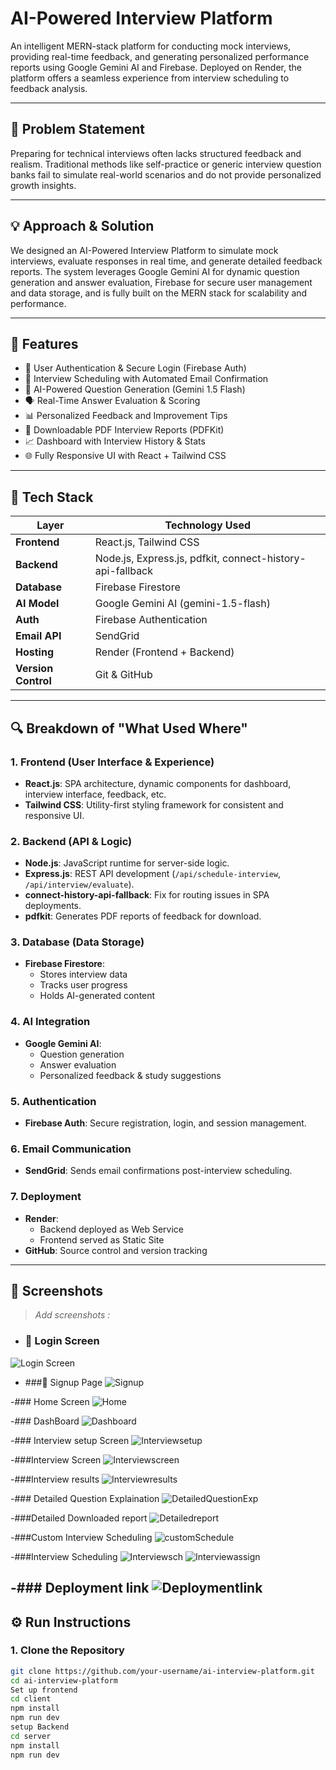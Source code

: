 # AI-Powered Interview Platform

An intelligent MERN-stack platform for conducting mock interviews, providing real-time feedback,
and generating personalized performance reports using Google Gemini AI and Firebase. Deployed on Render,
the platform offers a seamless experience from interview scheduling to feedback analysis.

---

## 📌 Problem Statement

Preparing for technical interviews often lacks structured feedback and realism.
Traditional methods like self-practice or generic interview question banks fail to simulate real-world scenarios and do not provide personalized growth insights.

---

## 💡 Approach & Solution

We designed an AI-Powered Interview Platform to simulate mock interviews, evaluate responses in real time,
and generate detailed feedback reports. The system leverages Google Gemini AI for dynamic question generation and answer evaluation,
Firebase for secure user management and data storage, and is fully built on the MERN stack for scalability and performance.

---

## 🚀 Features

- 👤 User Authentication & Secure Login (Firebase Auth)
- 📅 Interview Scheduling with Automated Email Confirmation
- 🤖 AI-Powered Question Generation (Gemini 1.5 Flash)
- 🗣️ Real-Time Answer Evaluation & Scoring
- 📊 Personalized Feedback and Improvement Tips
- 📄 Downloadable PDF Interview Reports (PDFKit)
- 📈 Dashboard with Interview History & Stats
- 🌐 Fully Responsive UI with React + Tailwind CSS

---

## 🧩 Tech Stack

| Layer         | Technology Used |
|---------------|------------------|
| **Frontend**  | React.js, Tailwind CSS |
| **Backend**   | Node.js, Express.js, pdfkit, connect-history-api-fallback |
| **Database**  | Firebase Firestore |
| **AI Model**  | Google Gemini AI (gemini-1.5-flash) |
| **Auth**      | Firebase Authentication |
| **Email API** | SendGrid |
| **Hosting**   | Render (Frontend + Backend) |
| **Version Control** | Git & GitHub |

---

## 🔍 Breakdown of "What Used Where"

### 1. Frontend (User Interface & Experience)
- **React.js**: SPA architecture, dynamic components for dashboard, interview interface, feedback, etc.
- **Tailwind CSS**: Utility-first styling framework for consistent and responsive UI.

### 2. Backend (API & Logic)
- **Node.js**: JavaScript runtime for server-side logic.
- **Express.js**: REST API development (`/api/schedule-interview`, `/api/interview/evaluate`).
- **connect-history-api-fallback**: Fix for routing issues in SPA deployments.
- **pdfkit**: Generates PDF reports of feedback for download.

### 3. Database (Data Storage)
- **Firebase Firestore**:
  - Stores interview data
  - Tracks user progress
  - Holds AI-generated content

### 4. AI Integration
- **Google Gemini AI**:
  - Question generation
  - Answer evaluation
  - Personalized feedback & study suggestions

### 5. Authentication
- **Firebase Auth**: Secure registration, login, and session management.

### 6. Email Communication
- **SendGrid**: Sends email confirmations post-interview scheduling.

### 7. Deployment
- **Render**:
  - Backend deployed as Web Service
  - Frontend served as Static Site
- **GitHub**: Source control and version tracking

---

## 📸 Screenshots

> _Add screenshots :_
- ### 🔐 Login Screen
![Login Screen](https://github.com/user-attachments/assets/f1c6bee9-e287-44ae-9edd-f99b1bb021c8)

- ###📝 Signup Page
![Signup](https://github.com/user-attachments/assets/04f33724-ec56-4bbe-baf9-5b633adea158)

-### Home Screen
![Home](https://github.com/user-attachments/assets/23503879-7179-4a9b-a030-60a7ca61ed72)

-### DashBoard
![Dashboard](https://github.com/user-attachments/assets/3077aef2-a667-49d3-9ba5-8210701c8c19)

-### Interview setup Screen
![Interviewsetup](https://github.com/user-attachments/assets/8130efc9-063b-405e-b3e0-c52dfb6bf552)

-###Interview Screen
![Interviewscreen](https://github.com/user-attachments/assets/25ab092e-eb5e-4a44-b84f-908389d705a7)

-###Interview results
![Interviewresults](https://github.com/user-attachments/assets/3a43b2c7-17d3-416e-bc24-37f2c5c1281a)

-### Detailed Question Explaination
![DetailedQuestionExp](https://github.com/user-attachments/assets/c3f12879-076b-4d8d-9ff0-3457df401f13)

-###Detailed Downloaded report
![Detailedreport](https://github.com/user-attachments/assets/58b7e106-6a36-4058-86f2-dc5724dd26ee)

-###Custom Interview Scheduling
![customSchedule](https://github.com/user-attachments/assets/7863cca6-2356-4c96-8223-037c9ebab731)

-###Interview Scheduling
![Interviewsch](https://github.com/user-attachments/assets/bf2f3b2a-2f47-44f0-9c10-a0320e679595)
![Interviewassign](https://github.com/user-attachments/assets/61e26654-a1d8-44cb-8167-1253eb48b23f)

-### Deployment link
![Deploymentlink](https://ai-interview-platform-1-zqe0.onrender.com)
---

## ⚙️ Run Instructions

### 1. Clone the Repository
```bash
git clone https://github.com/your-username/ai-interview-platform.git
cd ai-interview-platform
Set up frontend
cd client
npm install
npm run dev
setup Backend
cd server
npm install
npm run dev

